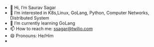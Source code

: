 - 👋 Hi, I’m Saurav Sagar
- 👀 I’m interested in K8s,Linux, GoLang, Python, Computer Networks, Distributed System
- 🌱 I’m currently learning GoLang
- 📫 How to reach me: ssagar@twilio.com
- 😄 Pronouns: He/Him
- 
<!---
ssagar1901/ssagar1901 is a ✨ special ✨ repository because its `README.md` (this file) appears on your GitHub profile.
You can click the Preview link to take a look at your changes.
--->
